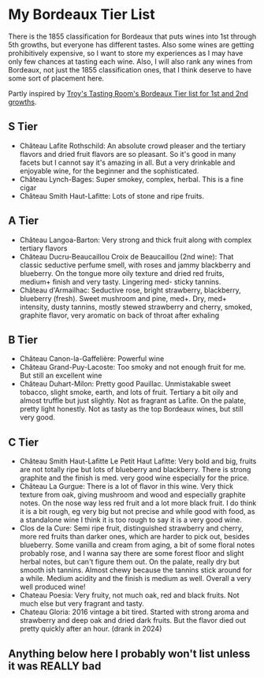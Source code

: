 # My Bordeaux Tier List

There is the 1855 classification for Bordeaux that puts wines into 1st through 5th growths, but everyone has different tastes. Also some wines are getting prohibitively expensive, so I want to store my experiences as I may have only few chances at tasting each wine. Also, I will also rank any wines from Bordeaux, not just the 1855 classification ones, that I think deserve to have some sort of placement here.

Partly inspired by [Troy's Tasting Room's Bordeaux Tier list for 1st and 2nd growths](https://www.youtube.com/watch?v=sv3x8YEblpw).


## S Tier

* Château Lafite Rothschild: An absolute crowd pleaser and the tertiary flavors and dried fruit flavors are so pleasant. So it's good in many facets but I cannot say it's amazing in all. But a very drinkable and enjoyable wine, for the beginner and the sophisticated.
* Château Lynch-Bages: Super smokey, complex, herbal. This is a fine cigar
* Château Smith Haut-Lafitte: Lots of stone and ripe fruits. 

## A Tier

* Château Langoa-Barton: Very strong and thick fruit along with complex tertiary flavors
* Château Ducru-Beaucaillou Croix de Beaucaillou (2nd wine): That classic seductive perfume smell, with roses and jammy blackberry and blueberry. On the tongue more oily texture and dried red fruits, medium+ finish and very tasty. Lingering med- sticky tannins.
* Château d'Armailhac: Seductive rose, bright strawberry, blackberry, blueberry (fresh). Sweet mushroom and pine, med+. Dry, med+ intensity, dusty tannins, mostly stewed strawberry and cherry, smoked, graphite flavor, very aromatic on back of throat after exhaling

## B Tier

* Château Canon-la-Gaffelière: Powerful wine 
* Château Grand-Puy-Lacoste: Too smoky and not enough fruit for me. But still an excellent wine
* Château Duhart-Milon: Pretty good Pauillac. Unmistakable sweet tobacco, slight smoke, earth, and lots of fruit. Tertiary a bit oily and almost truffle but just slightly. Not as fragrant as Lafite. On the palate, pretty light honestly. Not as tasty as the top Bordeaux wines, but still very good.

## C Tier

* Château Smith Haut-Lafitte Le Petit Haut Lafitte: Very bold and big, fruits are not totally ripe but lots of blueberry and blackberry. There is strong graphite and the finish is med. very good wine especially for the price.
* Château La Gurgue: There is a lot of flavor in this wine. Very thick texture from oak, giving mushroom and wood and especially graphite notes. On the nose way less red fruit and a lot more black fruit. I do think it is a bit rough, eg very big but not precise and while good with food, as a standalone wine I think it is too rough to say it is a very good wine.
* Clos de la Cure: Semi ripe fruit, distinguished strawberry and cherry, more red fruits than darker ones, which are harder to pick out, besides blueberry. Some vanilla and cream from aging, a bit of some floral notes probably rose, and I wanna say there are some forest floor and slight herbal notes, but can't figure them out. On the palate, really dry but smooth ish tannins. Almost chewy because the tannins stick around for a while. Medium acidity and the finish is medium as well. Overall a very well produced wine!
* Chateau Poesia: Very fruity, not much oak, red and black fruits. Not much else but very fragrant and tasty.
* Chateau Gloria: 2016 vintage a bit tired. Started with strong aroma and strawberry and deep oak and dried dark fruits. But the flavor died out pretty quickly after an hour. (drank in 2024)

## Anything below here I probably won't list unless it was REALLY bad